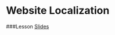 Website Localization
============================

###Lesson 
[Slides](https://slides.com/miis-l10n-ns/deck-1-2-3-4-5)
